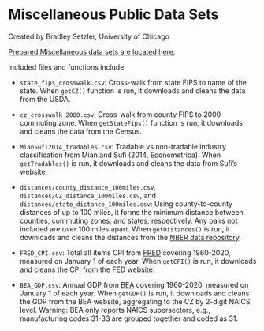 Miscellaneous Public Data Sets
================
Created by Bradley Setzler, University of Chicago

[Prepared Miscellaneous data sets are located
here.](https://github.com/setzler/EconData/tree/master/DataRepo/Miscellaneous/)

Included files and functions include:

  - `state_fips_crosswalk.csv`: Cross-walk from state FIPS to name of
    the state. When `getCZ()` function is run, it downloads and cleans
    the data from the USDA.

  - `cz_crosswalk_2000.csv`: Cross-walk from county FIPS to 2000
    commuting zone. When `getStateFips()` function is run, it downloads
    and cleans the data from the Census.

  - `MianSufi2014_tradables.csv`: Tradable vs non-tradable industry
    classification from Mian and Sufi (2014, Econometrica). When
    `getTradables()` is run, it downloads and cleans the data from
    Sufi’s website.

  - `distances/county_distance_100miles.csv`,
    `distances/CZ_distance_100miles.csv`, and
    `distances/state_distance_100miles.csv`: Using county-to-county
    distances of up to 100 miles, it forms the minimum distance between
    counties, commuting zones, and states, respectively. Any pairs not
    included are over 100 miles apart. When `getDistances()` is run, it
    downloads and cleans the distances from the [NBER data
    repository](https://data.nber.org/distance/2000/sf1/county/).

  - `FRED_CPI.csv`: Total all items CPI from
    [FRED](https://fred.stlouisfed.org/series/CPALTT01USA661S) covering
    1960-2020, measured on January 1 of each year. When `getCPI()` is
    run, it downloads and cleans the CPI from the FED website.

  - `BEA_GDP.csv`: Annual GDP from
    [BEA](https://apps.bea.gov/regional/downloadzip.cfm) covering
    1960-2020, measured on January 1 of each year. When `getGDP()` is
    run, it downloads and cleans the GDP from the BEA website,
    aggregating to the CZ by 2-digit NAICS level. Warning: BEA only
    reports NAICS supersectors, e.g., manufacturing codes 31-33 are
    grouped together and coded as 31.

